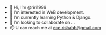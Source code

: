 - 👋 Hi, I’m @riri1996
- 👀 I’m interested in WeB development.
- 🌱 I’m currently learning Python & Django.
- 💞️ I’m looking to collaborate on ...
- 📫 U can reach me at ece.rishabh@gmail.com

<!---
riri1996/riri1996 is a ✨ special ✨ repository because its `README.md` (this file) appears on your GitHub profile.
You can click the Preview link to take a look at your changes.
--->
